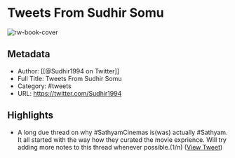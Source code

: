 # Tweets From Sudhir Somu

![rw-book-cover](https://pbs.twimg.com/profile_images/1691472071568822272/UgWVCXuY.jpg)

## Metadata
- Author: [[@Sudhir1994 on Twitter]]
- Full Title: Tweets From Sudhir Somu
- Category: #tweets
- URL: https://twitter.com/Sudhir1994

## Highlights
- A long due thread on why #SathyamCinemas is(was) actually #Sathyam. It all started with the way how they curated the movie exprience. Will try adding more notes to this thread whenever possible.(1/n) ([View Tweet](https://twitter.com/Sudhir1994/status/1574496824723148801))
